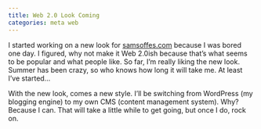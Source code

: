 ```yaml
---
title: Web 2.0 Look Coming
categories: meta web
---
```


I started working on a new look for [samsoffes.com](http://samsoffes.com) because I was bored one day. I figured, why not make it Web 2.0ish because that’s what seems to be popular and what people like. So far, I’m really liking the new look. Summer has been crazy, so who knows how long it will take me. At least I’ve started…

With the new look, comes a new style. I’ll be switching from WordPress (my blogging engine) to my own CMS (content management system). Why? Because I can. That will take a little while to get going, but once I do, rock on.
